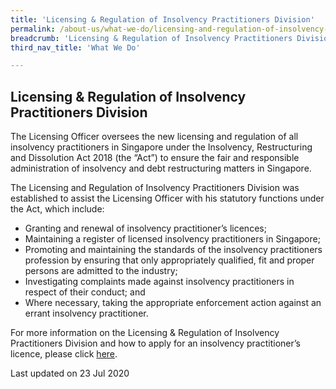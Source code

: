 ```yaml
---
title: 'Licensing & Regulation of Insolvency Practitioners Division'
permalink: /about-us/what-we-do/licensing-and-regulation-of-insolvency-practitioners-division/
breadcrumb: 'Licensing & Regulation of Insolvency Practitioners Division'
third_nav_title: 'What We Do'

---
```



Licensing & Regulation of Insolvency Practitioners Division 
---

The Licensing Officer oversees the new licensing and regulation of all insolvency practitioners in Singapore under the Insolvency, Restructuring and Dissolution Act 2018 (the “Act”) to ensure the fair and responsible administration of insolvency and debt restructuring matters in Singapore.

The Licensing and Regulation of Insolvency Practitioners Division was established to assist the Licensing Officer with his statutory functions under the Act, which include: 

<ul>
  <li>Granting and renewal of insolvency practitioner’s licences;</li>
  <li>Maintaining a register of licensed insolvency practitioners in Singapore;</li>
  <li>Promoting and maintaining the standards of the insolvency practitioners profession by ensuring that only appropriately qualified, fit and proper persons are admitted to the industry;</li>
  <li>Investigating complaints made against insolvency practitioners in respect of their conduct; and</li>
  <li>Where necessary, taking the appropriate enforcement action against an errant insolvency practitioner.</li>
</ul>

For more information on the Licensing & Regulation of Insolvency Practitioners Division and how to apply for an insolvency practitioner’s licence, please click [here](https://lripd.mlaw.gov.sg).

<p class="right-side-updated">Last updated on 23 Jul 2020</p>

